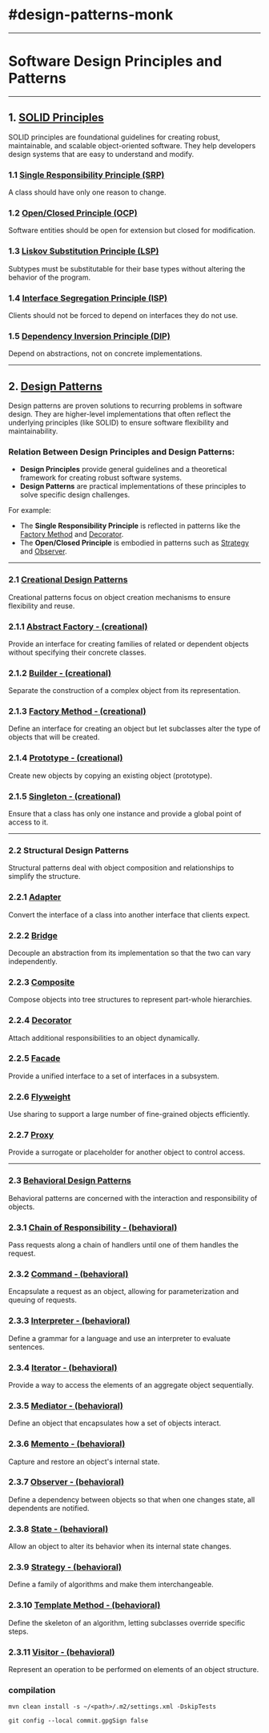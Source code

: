 # \#design-patterns-monk

---
# Software Design Principles and Patterns

---

## 1. [SOLID Principles](./src/main/java/com/design/patterns/SOLIDPrinciples)
SOLID principles are foundational guidelines for creating robust, maintainable, and scalable object-oriented software. They help developers design systems that are easy to understand and modify.

### 1.1 [Single Responsibility Principle (SRP)](./src/main/java/com/design/patterns/SOLIDPrinciples/src/main/java/SingleResponsibility)
A class should have only one reason to change.

### 1.2 [Open/Closed Principle (OCP)](./src/main/java/com/design/patterns/SOLIDPrinciples/src/main/java/OpenClosed)
Software entities should be open for extension but closed for modification.

### 1.3 [Liskov Substitution Principle (LSP)](./src/main/java/com/design/patterns/SOLIDPrinciples/src/main/java/LiskovSubstitutionPrinciple)
Subtypes must be substitutable for their base types without altering the behavior of the program.

### 1.4 [Interface Segregation Principle (ISP)](./src/main/java/com/design/patterns/SOLIDPrinciples/src/main/java/InterfaceSegregationPrinciple)
Clients should not be forced to depend on interfaces they do not use.

### 1.5 [Dependency Inversion Principle (DIP)](./src/main/java/com/design/patterns/SOLIDPrinciples/src/main/java/DependencyInversionPrinciple)
Depend on abstractions, not on concrete implementations.

---

## 2. [Design Patterns](./src/main/java/com/design/patterns)
Design patterns are proven solutions to recurring problems in software design. They are higher-level implementations that often reflect the underlying principles (like SOLID) to ensure software flexibility and maintainability.

### Relation Between Design Principles and Design Patterns:
- **Design Principles** provide general guidelines and a theoretical framework for creating robust software systems.
- **Design Patterns** are practical implementations of these principles to solve specific design challenges.

For example:
- The **Single Responsibility Principle** is reflected in patterns like the [Factory Method](./DesignPatterns/Creational/FactoryMethod) and [Decorator](./DesignPatterns/Structural/Decorator).
- The **Open/Closed Principle** is embodied in patterns such as [Strategy](./DesignPatterns/Behavioral/Strategy) and [Observer](./DesignPatterns/Behavioral/Observer).

---

### 2.1 [Creational Design Patterns](./src/main/java/com/design/patterns/CreationalPatterns)
Creational patterns focus on object creation mechanisms to ensure flexibility and reuse.

### 2.1.1 [Abstract Factory - (creational)](./DesignPatterns/Creational/AbstractFactory)
Provide an interface for creating families of related or dependent objects without specifying their concrete classes.

### 2.1.2 [Builder - (creational)](./src/main/java/com/design/patterns/CreationalPatterns/BuilderPatternCreational)
Separate the construction of a complex object from its representation.

### 2.1.3 [Factory Method - (creational)](./src/main/java/com/design/patterns/CreationalPatterns/1-Factory)
Define an interface for creating an object but let subclasses alter the type of objects that will be created.

### 2.1.4 [Prototype - (creational)](./DesignPatterns/Creational/Prototype)
Create new objects by copying an existing object (prototype).

### 2.1.5 [Singleton - (creational)](./DesignPatterns/Creational/Singleton)
Ensure that a class has only one instance and provide a global point of access to it.

---

### 2.2 Structural Design Patterns
Structural patterns deal with object composition and relationships to simplify the structure.

### 2.2.1 [Adapter](./DesignPatterns/Structural/Adapter)
Convert the interface of a class into another interface that clients expect.

### 2.2.2 [Bridge](./DesignPatterns/Structural/Bridge)
Decouple an abstraction from its implementation so that the two can vary independently.

### 2.2.3 [Composite](./DesignPatterns/Structural/Composite)
Compose objects into tree structures to represent part-whole hierarchies.

### 2.2.4 [Decorator](./DesignPatterns/Structural/Decorator)
Attach additional responsibilities to an object dynamically.

### 2.2.5 [Facade](./DesignPatterns/Structural/Facade)
Provide a unified interface to a set of interfaces in a subsystem.

### 2.2.6 [Flyweight](./DesignPatterns/Structural/Flyweight)
Use sharing to support a large number of fine-grained objects efficiently.

### 2.2.7 [Proxy](./DesignPatterns/Structural/Proxy)
Provide a surrogate or placeholder for another object to control access.

---

### 2.3 [Behavioral Design Patterns](./src/main/java/com/design/patterns/BehaviouralPatterns)
Behavioral patterns are concerned with the interaction and responsibility of objects.

### 2.3.1 [Chain of Responsibility - (behavioral)](./DesignPatterns/Behavioral/ChainOfResponsibility)
Pass requests along a chain of handlers until one of them handles the request.

### 2.3.2 [Command - (behavioral)](./DesignPatterns/Behavioral/Command)
Encapsulate a request as an object, allowing for parameterization and queuing of requests.

### 2.3.3 [Interpreter - (behavioral)](./DesignPatterns/Behavioral/Interpreter)
Define a grammar for a language and use an interpreter to evaluate sentences.

### 2.3.4 [Iterator - (behavioral)](./src/main/java/com/design/patterns/BehaviouralPatterns/IteratorPatternBehavioural)
Provide a way to access the elements of an aggregate object sequentially.

### 2.3.5 [Mediator - (behavioral)](./DesignPatterns/Behavioral/Mediator)
Define an object that encapsulates how a set of objects interact.

### 2.3.6 [Memento - (behavioral)](./src/main/java/com/design/patterns/BehaviouralPatterns/MementoPatternBehavioural)
Capture and restore an object's internal state.

### 2.3.7 [Observer - (behavioral)](./DesignPatterns/Behavioral/Observer)
Define a dependency between objects so that when one changes state, all dependents are notified.

### 2.3.8 [State - (behavioral)](./DesignPatterns/Behavioral/State)
Allow an object to alter its behavior when its internal state changes.

### 2.3.9 [Strategy - (behavioral)](./src/main/java/com/design/patterns/BehaviouralPatterns/StrategyPatternBehavioural)
Define a family of algorithms and make them interchangeable.

### 2.3.10 [Template Method - (behavioral)](./DesignPatterns/Behavioral/TemplateMethod)
Define the skeleton of an algorithm, letting subclasses override specific steps.

### 2.3.11 [Visitor - (behavioral)](./DesignPatterns/Behavioral/Visitor)
Represent an operation to be performed on elements of an object structure.


### compilation
```
mvn clean install -s ~/<path>/.m2/settings.xml -DskipTests
```

```
git config --local commit.gpgSign false
```